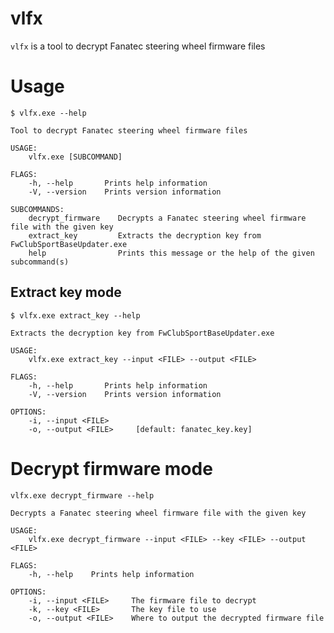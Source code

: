 # vlfx

```vlfx``` is a tool to decrypt Fanatec steering wheel firmware files

# Usage

```text
$ vlfx.exe --help
```

```text
Tool to decrypt Fanatec steering wheel firmware files

USAGE:
    vlfx.exe [SUBCOMMAND]

FLAGS:
    -h, --help       Prints help information
    -V, --version    Prints version information

SUBCOMMANDS:
    decrypt_firmware    Decrypts a Fanatec steering wheel firmware file with the given key
    extract_key         Extracts the decryption key from FwClubSportBaseUpdater.exe
    help                Prints this message or the help of the given subcommand(s)
```

## Extract key mode

```
$ vlfx.exe extract_key --help
```
```
Extracts the decryption key from FwClubSportBaseUpdater.exe

USAGE:
    vlfx.exe extract_key --input <FILE> --output <FILE>

FLAGS:
    -h, --help       Prints help information
    -V, --version    Prints version information

OPTIONS:
    -i, --input <FILE>
    -o, --output <FILE>     [default: fanatec_key.key]
```

# Decrypt firmware mode

```
vlfx.exe decrypt_firmware --help
```
```
Decrypts a Fanatec steering wheel firmware file with the given key

USAGE:
    vlfx.exe decrypt_firmware --input <FILE> --key <FILE> --output <FILE>

FLAGS:
    -h, --help    Prints help information

OPTIONS:
    -i, --input <FILE>     The firmware file to decrypt
    -k, --key <FILE>       The key file to use
    -o, --output <FILE>    Where to output the decrypted firmware file
```